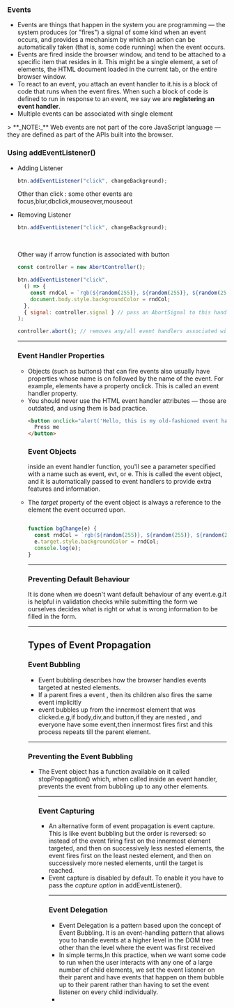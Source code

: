 <h3>Events</h3>
<ul style="list-style-type:disc;">
<li>Events are things that happen in the system you are programming — the system produces (or "fires") a signal of some kind when an event occurs, and provides a mechanism by which an action can be automatically taken (that is, some code running) when the event occurs.</li>
<li>Events are fired inside the browser window, and tend to be attached to a specific item that resides in it. This might be a single element, a set of elements, the HTML document loaded in the current tab, or the entire browser window.</li>
<li>To react to an event, you attach an event handler to it.his is a block of code that runs when the event fires. When such a block of code is defined to run in response to an event, we say we are <strong>registering an event handler</strong>.
<li>Multiple events can be associated with single element</li>
</ul>
> **_NOTE:_** Web events are not part of the core JavaScript language — they are defined as part of the APIs built into the browser.
<h3>Using addEventListener()</h3>
<ul>
<li>Adding Listener<br>

```js
btn.addEventListener("click", changeBackground);
```
</li>

<p>Other than click : some other events are </strong>focus,blur,dbclick,mouseover,mouseout</strong></p>
<li>Removing Listener</li>
<p>

```js
btn.addEventListener("click", changeBackground);
```
</p><br>
<p>Other way if arrow function is associated with button</p>

```js
const controller = new AbortController();

btn.addEventListener("click",
  () => {
    const rndCol = `rgb(${random(255)}, ${random(255)}, ${random(255)})`;
    document.body.style.backgroundColor = rndCol;
  },
  { signal: controller.signal } // pass an AbortSignal to this handler
);

controller.abort(); // removes any/all event handlers associated with this controller
```
<hr>
<h3>Event Handler Properties</h3>
<ul>
<li>Objects (such as buttons) that can fire events also usually have properties whose name is on followed by the name of the event. For example, elements have a property onclick. This is called an event handler property.</li>
<li>You should never use the HTML event handler attributes — those are outdated, and using them is bad practice.</li>

```html
<button onclick="alert('Hello, this is my old-fashioned event handler!');">
  Press me
</button>
```
<h3>Event Objects</h3>
<p>inside an event handler function, you'll see a parameter specified with a name such as event, evt, or e. This is called the event object, and it is automatically passed to event handlers to provide extra features and information.</p>
<li>The <i>target</i> property of the event object is always a reference to the element the event occurred upon.</li>


```js

function bgChange(e) {
  const rndCol = `rgb(${random(255)}, ${random(255)}, ${random(255)})`;
  e.target.style.backgroundColor = rndCol;
  console.log(e);
}
```
<hr>
<h3>Preventing Default Behaviour</h3>
<p>It is done when we doesn't want default behaviour of any event.e.g.it is helpful in validation checks while submitting the form we ourselves decides what is right or what is wrong information to be filled in the form.</p>
<hr>
<h2>Types of Event Propagation</h2>
<h3>Event Bubbling</h3>
<ul>
<li>Event bubbling describes how the browser handles events targeted at nested elements.</li>
<li>If a parent fires a event , then its children also fires the same event implicitly</li>
<li>event bubbles up from the innermost element that was clicked.e.g,if body,div,and button,if they are nested , and everyone have some event,then innermost fires first and this process repeats till the parent element.</li>
</ul>
<hr>
<h3>Preventing the Event Bubbling</h3>
<ul>
<li>The Event object has a function available on it called stopPropagation() which, when called inside an event handler, prevents the event from bubbling up to any other elements.
<hr>
<h3>Event Capturing</h3>
<ul>
<li>An alternative form of event propagation is event capture. This is like event bubbling but the order is reversed: so instead of the event firing first on the innermost element targeted, and then on successively less nested elements, the event fires first on the least nested element, and then on successively more nested elements, until the target is reached.</li>
<li>Event capture is disabled by default. To enable it you have to pass the <i>capture option</i> in addEventListener().</li>
<hr>
<h3>Event Delegation</h3>
<ul>
<li>Event Delegation is a pattern based upon the concept of Event Bubbling. It is an event-handling pattern that allows you to handle events at a higher level in the DOM tree other than the level where the event was first received</li>
<li>In simple terms,In this practice, when we want some code to run when the user interacts with any one of a large number of child elements, we set the event listener on their parent and have events that happen on them bubble up to their parent rather than having to set the event listener on every child individually.<li>
</ul>





